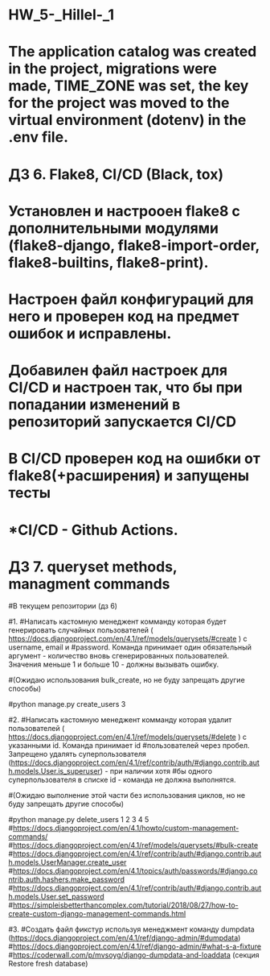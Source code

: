 # HW_5-_Hillel-_1

# The application catalog was created in the project, migrations were made, TIME_ZONE was set, the key for the project was moved to the virtual environment (dotenv) in the .env file.

# ДЗ 6. Flake8, CI/CD (Black, tox)

# Установлен и настрооен flake8 с дополнительными модулями (flake8-django, flake8-import-order, flake8-builtins, flake8-print).

# Настроен файл конфигураций для него и проверен код на предмет ошибок и исправлены.

# Добавилен файл настроек для CI/CD и настроен так, что бы при попадании изменений в репозиторий запускается CI/CD

# В CI/CD проверен код на ошибки от flake8(+расширения) и запущены тесты



# *CI/CD - Github Actions.


# ДЗ 7. queryset methods, managment commands

#В текущем репозитории (дз 6)

#1.
#Написать кастомную менеджент комманду которая будет генерировать случайных пользователей ( https://docs.djangoproject.com/en/4.1/ref/models/querysets/#create ) c username, email и #password. Команда принимает один обязательный аргумент - количество вновь сгенерированных пользователей. Значения меньше 1 и больше 10 - должны вызывать ошибку.

#(Ожидаю использования bulk_create, но не буду запрещать другие способы)

#python manage.py create_users 3

#2.
#Написать кастомную менеджент комманду которая удалит пользователей ( https://docs.djangoproject.com/en/4.1/ref/models/querysets/#delete ) с указанными id. Команда принимает id #пользователей через пробел. Запрещено удалять суперпользователя (https://docs.djangoproject.com/en/4.1/ref/contrib/auth/#django.contrib.auth.models.User.is_superuser) - при наличии хотя #бы одного суперпользователя в списке id - команда не должна выполнятся.

#(Ожидаю выполнение этой части без использования циклов, но не буду запрещать другие способы)

#python manage.py delete_users 1 2 3 4 5
#https://docs.djangoproject.com/en/4.1/howto/custom-management-commands/
#https://docs.djangoproject.com/en/4.1/ref/models/querysets/#bulk-create
#https://docs.djangoproject.com/en/4.1/ref/contrib/auth/#django.contrib.auth.models.UserManager.create_user
#https://docs.djangoproject.com/en/4.1/topics/auth/passwords/#django.contrib.auth.hashers.make_password
#https://docs.djangoproject.com/en/4.1/ref/contrib/auth/#django.contrib.auth.models.User.set_password
#https://simpleisbetterthancomplex.com/tutorial/2018/08/27/how-to-create-custom-django-management-commands.html

#3.
#Создать файл фикстур используя менеджмент команду dumpdata (https://docs.djangoproject.com/en/4.1/ref/django-admin/#dumpdata)
#https://docs.djangoproject.com/en/4.1/ref/django-admin/#what-s-a-fixture
#https://coderwall.com/p/mvsoyg/django-dumpdata-and-loaddata (секция Restore fresh database)
